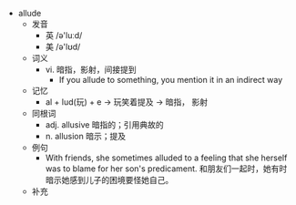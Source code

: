 - allude
  - 发音
    - 英 /ə'luːd/
    - 美 /ə'lʊd/
  - 词义
    - vi. 暗指，影射，间接提到
      - If you allude to something, you mention it in an indirect way
  - 记忆
    - al + lud(玩) + e → 玩笑着提及 → 暗指， 影射
  - 同根词
    - adj. allusive 暗指的；引用典故的
    - n. allusion 暗示；提及
  - 例句
    - With friends, she sometimes alluded to a feeling that she herself was to blame for her son's predicament. 和朋友们一起时，她有时暗示她感到儿子的困境要怪她自己。
  - 补充